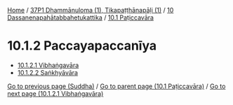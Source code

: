 
[Home](/) / [37P1 Dhammānuloma (1), Tikapaṭṭhānapāḷi (1)](../../../37P1.md) / [10 Dassanenapahātabbahetukattika](../../10.md) / [10.1 Paṭiccavāra](../10.1.md)

# 10.1.2 Paccayapaccanīya

* [10.1.2.1 Vibhaṅgavāra](10.1.2/10.1.2.1.md)
* [10.1.2.2 Saṅkhyāvāra](10.1.2/10.1.2.2.md)

[Go to previous page (Suddha)](10.1.1/10.1.1.2/Suddha.md) / [Go to parent page (10.1 Paṭiccavāra)](../10.1.md) / [Go to next page (10.1.2.1 Vibhaṅgavāra)](10.1.2/10.1.2.1.md)


